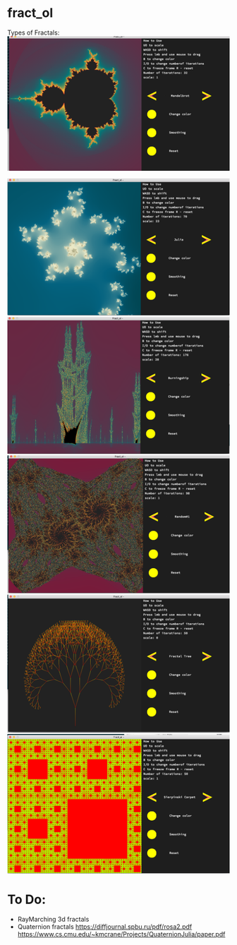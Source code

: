 # fract_ol

Types of Fractals:
<img src = "https://github.com/olesgedz/fract_ol/blob/master/images/Screen%20Shot%202019-03-02%20at%2021.57.10.png?raw=false"/>

<img src = "https://github.com/olesgedz/fract_ol/blob/master/images/Screen%20Shot%202019-03-02%20at%2022.09.28.png?raw=false"/>

<img src = "https://github.com/olesgedz/fract_ol/blob/master/images/Screen%20Shot%202019-03-02%20at%2021.57.42.png?raw=false"/>

<img src = "https://github.com/olesgedz/fract_ol/blob/master/images/Screen%20Shot%202019-03-02%20at%2021.59.42.png?raw=false"/>

<img src = "https://github.com/olesgedz/fract_ol/blob/master/images/Screen%20Shot%202019-03-02%20at%2022.00.24.png?raw=false"/>

<img src = "https://github.com/olesgedz/fract_ol/blob/master/images/Screen%20Shot%202019-03-02%20at%2022.00.08.png?raw=false"/>


# To Do:
 - RayMarching 3d fractals
 - Quaternion fractals 
https://diffjournal.spbu.ru/pdf/rosa2.pdf https://www.cs.cmu.edu/~kmcrane/Projects/QuaternionJulia/paper.pdf
